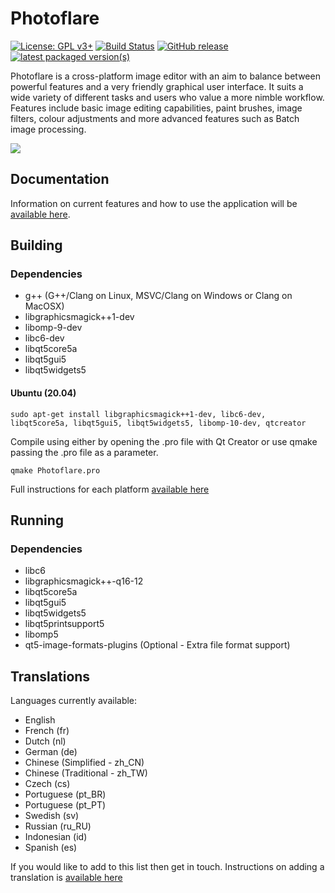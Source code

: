 # Photoflare

[![License: GPL v3+](https://img.shields.io/badge/License-GPL-yellowgreen.svg)](https://www.gnu.org/licenses/gpl-3.0)
[![Build Status](https://travis-ci.org/PhotoFlare/photoflare.svg?branch=master)](https://travis-ci.org/PhotoFlare/photoflare)
[![GitHub release](https://img.shields.io/badge/Release-1.6.9-green.svg)](https://github.com/PhotoFlare/photoflare/releases)
[![latest packaged version(s)](https://repology.org/badge/latest-versions/photoflare.svg)](https://repology.org/project/photoflare/versions)

Photoflare is a cross-platform image editor with an aim to balance between powerful features and a very friendly graphical user interface. It suits a wide variety of different tasks and users who value a more nimble workflow. Features include basic image editing capabilities, paint brushes, image filters, colour adjustments and more advanced features such as Batch image processing.

<img src="https://photoflare.io/wp-content/uploads/2018/03/CrossPlatform2.png">

## Documentation
Information on current features and how to use the application will be 
<a href="https://photoflare.github.io/photoflare/">available here</a>.

## Building

### Dependencies
- g++ (G++/Clang on Linux, MSVC/Clang on Windows or Clang on MacOSX)
- libgraphicsmagick++1-dev
- libomp-9-dev
- libc6-dev
- libqt5core5a
- libqt5gui5
- libqt5widgets5

#### Ubuntu (20.04)  
`sudo apt-get install libgraphicsmagick++1-dev, libc6-dev, libqt5core5a, libqt5gui5, libqt5widgets5, libomp-10-dev, qtcreator`

Compile using either by opening the .pro file with Qt Creator or use qmake passing the .pro file as a parameter. 

`qmake Photoflare.pro`

Full instructions for each platform <a href="https://photoflare.io/contributing/building-the-source/">available here</a>

## Running

### Dependencies
- libc6
- libgraphicsmagick++-q16-12
- libqt5core5a
- libqt5gui5
- libqt5widgets5
- libqt5printsupport5
- libomp5
- qt5-image-formats-plugins (Optional - Extra file format support)

## Translations
Languages currently available:

- English
- French (fr)
- Dutch (nl)
- German (de)
- Chinese (Simplified - zh_CN)
- Chinese (Traditional - zh_TW)
- Czech (cs)
- Portuguese (pt_BR)
- Portuguese (pt_PT)
- Swedish (sv)
- Russian (ru_RU)
- Indonesian (id)
- Spanish (es)

If you would like to add to this list then get in touch. Instructions on adding a translation is <a href="https://photoflare.io/contributing/translations/">available here</a>
